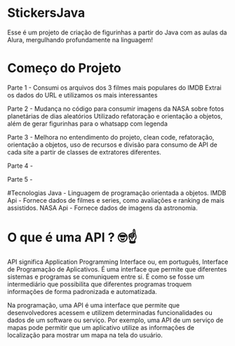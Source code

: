 # StickersJava

  Esse é um projeto de criação de figurinhas a partir do Java com as aulas da Alura, mergulhando profundamente na linguagem!
# Começo do Projeto
  
  Parte 1 - 
  Consumi os arquivos dos 3 filmes mais populares do IMDB 
  Extrai os dados do URL e utilizamos os mais interessantes
  
  Parte 2 - 
  Mudança no código para consumir imagens da NASA sobre fotos planetárias de dias aleatórios
  Utilizado refatoração e orientação a objetos, além de gerar figurinhas para o whatsapp com legenda
  
  Parte 3 - 
  Melhora no entendimento do projeto, clean code, refatoração, orientação a objetos, 
  uso de recursos e divisão para consumo de API de cada site a partir de classes de extratores diferentes.

  Parte 4 -
  
  Parte 5 - 
  


#Tecnologias 
Java - Linguagem de programação orientada a objetos.
IMDB Api - Fornece dados de filmes e series, como avaliações e ranking de mais assistidos.
NASA Api - Fornece dados de imagens da astronomia.


# O que é uma API ? 🤓☝️
API significa Application Programming Interface ou, em português, Interface de Programação de Aplicativos. É uma interface que permite que diferentes sistemas e programas se comuniquem entre si. É como se fosse um intermediário que possibilita que diferentes programas troquem informações de forma padronizada e automatizada.

Na programação, uma API é uma interface que permite que desenvolvedores acessem e utilizem determinadas funcionalidades ou dados de um software ou serviço. Por exemplo, uma API de um serviço de mapas pode permitir que um aplicativo utilize as informações de localização para mostrar um mapa na tela do usuário.
